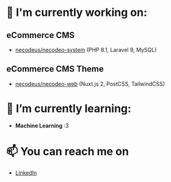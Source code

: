 # 🔭 I'm currently working on:

## eCommerce CMS
- [necodeus/necodeo-system](https://github.com/necodeus/necodeo-system) (PHP 8.1, Laravel 9, MySQL)



## eCommerce CMS Theme
- [necodeus/necodeo-web](https://github.com/necodeus/necodeo-web) (Nuxt.js 2, PostCSS, TailwindCSS)

# 🌱 I’m currently learning:
- **Machine Learning** :3

# 📫 You can reach me on
- [LinkedIn](https://www.linkedin.com/in/smulewicz/)
